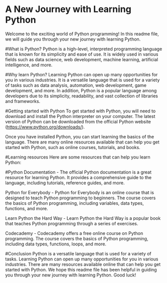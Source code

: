 # A New Journey with Learning Python
Welcome to the exciting world of Python programming! In this readme file, we will guide you through your new journey with learning Python.

#What is Python?
Python is a high-level, interpreted programming language that is known for its simplicity and ease of use. It is widely used in various fields such as data science, web development, machine learning, artificial intelligence, and more.

#Why learn Python?
Learning Python can open up many opportunities for you in various industries. It is a versatile language that is used for a variety of tasks such as data analysis, automation, web development, game development, and more. In addition, Python is a popular language among developers due to its simplicity, readability, and vast collection of libraries and frameworks.

#Getting started with Python
To get started with Python, you will need to download and install the Python interpreter on your computer. The latest version of Python can be downloaded from the official Python website (https://www.python.org/downloads/).

Once you have installed Python, you can start learning the basics of the language. There are many online resources available that can help you get started with Python, such as online courses, tutorials, and books.

#Learning resources
Here are some resources that can help you learn Python:

#Python Documentation - The official Python documentation is a great resource for learning Python. It provides a comprehensive guide to the language, including tutorials, reference guides, and more.

Python for Everybody - Python for Everybody is an online course that is designed to teach Python programming to beginners. The course covers the basics of Python programming, including variables, data types, functions, and more.

Learn Python the Hard Way - Learn Python the Hard Way is a popular book that teaches Python programming through a series of exercises.

Codecademy - Codecademy offers a free online course on Python programming. The course covers the basics of Python programming, including data types, functions, loops, and more.

#Conclusion
Python is a versatile language that is used for a variety of tasks. Learning Python can open up many opportunities for you in various industries. There are many resources available online that can help you get started with Python. We hope this readme file has been helpful in guiding you through your new journey with learning Python. Good luck!
